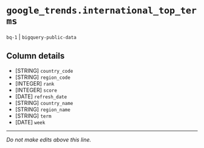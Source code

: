 # `google_trends.international_top_terms`
`bq-1` | `bigquery-public-data`

## Column details
* [STRING]    `country_code`
* [STRING]    `region_code`
* [INTEGER]   `rank`
* [INTEGER]   `score`
* [DATE]      `refresh_date`
* [STRING]    `country_name`
* [STRING]    `region_name`
* [STRING]    `term`
* [DATE]      `week`

-------------------------------------------------------------------------------
*Do not make edits above this line.*
